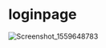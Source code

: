 # loginpage

![Screenshot_1559648783](https://user-images.githubusercontent.com/34344691/58877113-95328d00-86ed-11e9-8192-b5941d74092a.png)

